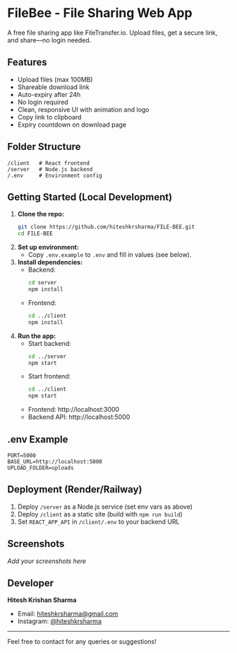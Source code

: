 # FileBee - File Sharing Web App

A free file sharing app like FileTransfer.io. Upload files, get a secure link, and share—no login needed.

## Features
- Upload files (max 100MB)
- Shareable download link
- Auto-expiry after 24h
- No login required
- Clean, responsive UI with animation and logo
- Copy link to clipboard
- Expiry countdown on download page

## Folder Structure
```
/client   # React frontend
/server   # Node.js backend
/.env     # Environment config
```

## Getting Started (Local Development)
1. **Clone the repo:**
   ```bash
   git clone https://github.com/hiteshkrsharma/FILE-BEE.git
   cd FILE-BEE
   ```
2. **Set up environment:**
   - Copy `.env.example` to `.env` and fill in values (see below).
3. **Install dependencies:**
   - Backend:
     ```bash
     cd server
     npm install
     ```
   - Frontend:
     ```bash
     cd ../client
     npm install
     ```
4. **Run the app:**
   - Start backend:
     ```bash
     cd ../server
     npm start
     ```
   - Start frontend:
     ```bash
     cd ../client
     npm start
     ```
   - Frontend: http://localhost:3000
   - Backend API: http://localhost:5000

## .env Example
```
PORT=5000
BASE_URL=http://localhost:5000
UPLOAD_FOLDER=uploads
```

## Deployment (Render/Railway)
1. Deploy `/server` as a Node.js service (set env vars as above)
2. Deploy `/client` as a static site (build with `npm run build`)
3. Set `REACT_APP_API` in `/client/.env` to your backend URL

## Screenshots
_Add your screenshots here_

## Developer
**Hitesh Krishan Sharma**

- Email: hiteshkrsharma@gmail.com
- Instagram: [@hiteshkrsharma](https://instagram.com/hiteshkrsharma)

---
Feel free to contact for any queries or suggestions!
